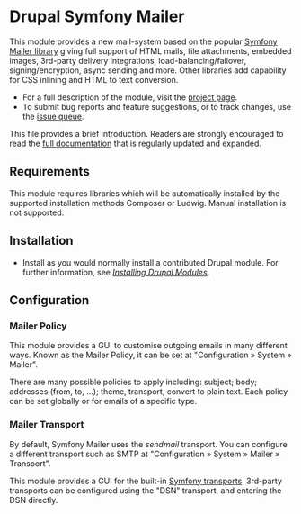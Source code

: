 # Drupal Symfony Mailer

This module provides a new mail-system based on the popular
[Symfony Mailer library] giving full support of HTML mails, file attachments,
embedded images, 3rd-party delivery integrations, load-balancing/failover,
signing/encryption, async sending and more. Other libraries add capability for
CSS inlining and HTML to text conversion.

[Symfony Mailer library]: https://symfony.com/doc/current/mailer.html

- For a full description of the module, visit the [project page].
- To submit bug reports and feature suggestions, or to track changes, use the
  [issue queue].

[Project page]: https://www.drupal.org/project/symfony_mailer
[issue queue]: https://www.drupal.org/project/issues/symfony_mailer

This file provides a brief introduction. Readers are strongly encouraged to
read the [full documentation] that is regularly updated and expanded.

[Full documentation]: https://www.drupal.org/docs/contributed-modules/symfony-mailer-0

## Requirements

This module requires libraries which will be automatically installed by the
supported installation methods Composer or Ludwig. Manual installation is not
supported.

## Installation

- Install as you would normally install a contributed Drupal module. For further
  information, see _[Installing Drupal Modules]_.

[Installing Drupal Modules]: https://www.drupal.org/docs/extending-drupal/installing-modules

## Configuration

### Mailer Policy

This module provides a GUI to customise outgoing emails in many different ways.
Known as the Mailer Policy, it can be set at "Configuration » System » Mailer".

There are many possible policies to apply including: subject; body; addresses
(from, to, ...); theme, transport, convert to plain text. Each policy can be
set globally or for emails of a specific type.

### Mailer Transport

By default, Symfony Mailer uses the *sendmail* transport. You can configure a
different transport such as SMTP at "Configuration » System » Mailer »
Transport".

This module provides a GUI for the built-in [Symfony transports]. 3rd-party
transports can be configured using the "DSN" transport, and entering the DSN
directly.

[Symfony transports]: https://symfony.com/doc/current/mailer.html#transport-setup
